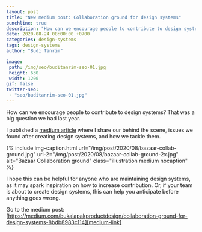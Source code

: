 ```yaml
---
layout: post
title: "New medium post: Collaboration ground for design systems"
punchline: true
description: "How can we encourage people to contribute to design systems? That was a big question we had last year."
date: 2020-08-24 08:00:00 +0700
categories: design-systems
tags: design-systems
author: "Budi Tanrim"

image:
 path: /img/seo/buditanrim-seo-01.jpg
 height: 630
 width: 1200
gif: false
twitter-seo: 
 - "seo/buditanrim-seo-01.jpg"
---
```


How can we encourage people to contribute to design systems? That was a big question we had last year.

I published a [medium article][medium-link] where I share our behind the scene, issues we found after creating design systems, and how we tackle them.

{% include img-caption.html 
url="/img/post/2020/08/bazaar-collab-ground.jpg" 
url-2="/img/post/2020/08/bazaar-collab-ground-2x.jpg" 
alt="Bazaar Collaboration ground" 
class="illustration medium nocaption" %}

I hope this can be helpful for anyone who are maintaining design systems, as it may spark inspiration on how to increase contribution. Or, if your team is about to create design systems, this can help you anticipate before anything goes wrong.

Go to the medium post: [https://medium.com/bukalapakproductdesign/collaboration-ground-for-design-systems-8bdb8983c114][medium-link]

[medium-link]: https://medium.com/bukalapakproductdesign/collaboration-ground-for-design-systems-8bdb8983c114